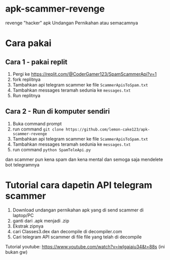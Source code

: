 # apk-scammer-revenge
revenge "hacker" apk Undangan Pernikahan atau semacamnya

# Cara pakai
## Cara 1 - pakai replit
1. Pergi ke https://replit.com/@CoderGamer123/SpamScammerApi?v=1
2. fork replitnya
3. Tambahkan api telegram scammer ke file `ScammerApisToSpam.txt`
4. Tambahkan messages teramah sedunia ke `messages.txt`
5. Run replitnya

## Cara 2 - Run di komputer sendiri
1. Buka command prompt
2. run command `git clone https://github.com/lemon-cake123/apk-scammer-revenge`
3. Tambahkan api telegram scammer ke file `ScammerApisToSpam.txt`
4. Tambahkan messages teramah sedunia ke `messages.txt`
5. run command `python SpamTeleApi.py`

dan scammer pun kena spam dan kena mental dan semoga saja mendelete bot telegramnya

# Tutorial cara dapetin API telegram scammer
1. Download undangan pernikahan apk yang di send scammer di laptop/PC
2. ganti dari .apk menjadi .zip
3. Ekstrak zipnya
4. cari Classes3.dex dan decompile di decompiler.com
5. Cari telegram API scammer di file file yang telah di decompile

Tutorial youtube:
https://www.youtube.com/watch?v=iwIgaiaiu34&t=88s (ini bukan gw)

